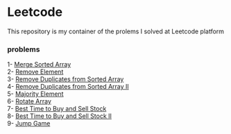 # Leetcode

This repository is my container of the prolems I solved at Leetcode platform

### problems
1- <a href="./mergeSortedArray.cpp">Merge Sorted Array</a> <br>
2- <a href="./removeElement.cpp">Remove Element</a> <br>
3- <a href="./removeDuplicates.cpp">Remove Duplicates from Sorted Array</a> <br>
4- <a href="./removeDuplicates2.cpp">Remove Duplicates from Sorted Array II</a> <br>
5- <a href="./majorityElement.cpp">Majority Element</a> <br>
6- <a href="./rotateArray.cpp">Rotate Array</a> <br>
7- <a href="./buyAndSellStock.cpp">Best Time to Buy and Sell Stock</a> <br>
8- <a href="./buyAndSellStock2.cpp">Best Time to Buy and Sell Stock II</a> <br>
9- <a href="./jumpGame.cpp">Jump Game</a> <br>

